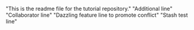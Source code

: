 "This is the readme file for the tutorial repository."
"Additional line"
"Collaborator line"
"Dazzling feature line to promote conflict"
"Stash test line"


